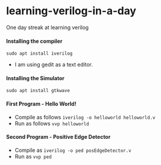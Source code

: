 # learning-verilog-in-a-day
One day streak at learning verilog

#### Installing the compiler

```sudo apt install iverilog```
- I am using gedit as a text editor.

#### Installing the Simulator
```sudo apt install gtkwave```

#### First Program - Hello World!
- Compile as follows
```iverilog -o helloworld helloworld.v```
- Run as follows
```vvp helloworld```

#### Second Program - Positive Edge Detector
- Compile as ```iverilog -o ped posEdgeDetector.v```
- Run as ```vvp ped```

